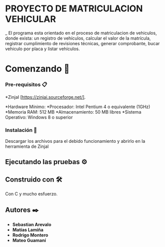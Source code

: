 # PROYECTO DE MATRICULACION VEHICULAR 
_ El programa esta orientado en el proceso de matriculacion de vehiculos, donde exista: un registro de vehículos, calcular el valor de la matrícula, registrar cumplimiento de revisiones técnicas, generar comprobante, bucar vehiculo por placa y listar vehículos.
# Comenzando 🚀




### Pre-requisitos 📋
*ZinjaI [https://zinjai.sourceforge.net/].

*Hardware Mínimo:
*Procesador: Intel Pentium 4 o equivalente (1GHz)
*Memoria RAM: 512 MB
*Almacenamiento: 50 MB libres
*Sistema Operativo: Windows 8 o superior



### Instalación 🔧

Descargar los archivos para el debido funcionamiento y abrirlo en la herramienta de ZinjaI

## Ejecutando las pruebas ⚙️



## Construido con 🛠️

Con C y mucho esfuerzo. 



## Autores ✒️
* **Sebastian Arevalo** 
* **Matías Lamiña** 
* **Rodrigo Montero**
* **Mateo Guamaní** 

